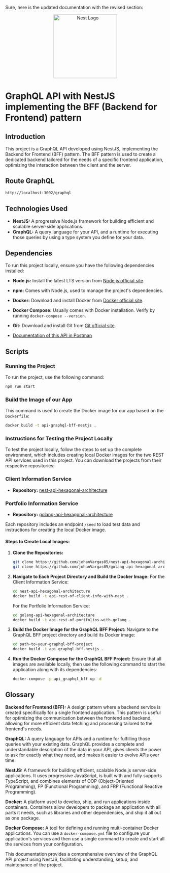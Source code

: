 Sure, here is the updated documentation with the revised section:

<p align="center">
  <a href="http://nestjs.com/" target="blank"><img src="https://nestjs.com/img/logo-small.svg" width="200" alt="Nest Logo" /></a>
</p>

# GraphQL API with NestJS implementing the BFF (Backend for Frontend) pattern

## Introduction

This project is a GraphQL API developed using NestJS, implementing the Backend for Frontend (BFF) pattern. The BFF pattern is used to create a dedicated backend tailored for the needs of a specific frontend application, optimizing the interaction between the client and the server.

## Route GraphQL

```sh
http://localhost:3002/graphql
```

## Technologies Used

- **NestJS:** A progressive Node.js framework for building efficient and scalable server-side applications.
- **GraphQL:** A query language for your API, and a runtime for executing those queries by using a type system you define for your data.

## Dependencies

To run this project locally, ensure you have the following dependencies installed:

- **Node.js:** Install the latest LTS version from [Node.js official site](https://nodejs.org/).
- **npm:** Comes with Node.js, used to manage the project's dependencies.
- **Docker:** Download and install Docker from [Docker official site](https://www.docker.com/products/docker-desktop).
- **Docker Compose:** Usually comes with Docker installation. Verify by running `docker-compose --version`.
- **Git:** Download and install Git from [Git official site](https://git-scm.com/).

- [Documentation of this API in Postman](https://www.postman.com/tyrcode/workspace/backend-for-front-end-go-nest-js)

## Scripts

### Running the Project

To run the project, use the following command:

```sh
npm run start
```

### Build the Image of our App

This command is used to create the Docker image for our app based on the `Dockerfile`:

```sh
docker build -t api-graphql-bff-nestjs .
```

### Instructions for Testing the Project Locally

To test the project locally, follow the steps to set up the complete environment, which includes creating local Docker images for the two REST API services used in this project. You can download the projects from their respective repositories:

### Client Information Service

- **Repository:** [nest-api-hexagonal-architecture](https://github.com/johanVargas05/nest-api-hexagonal-architecture)

### Portfolio Information Service

- **Repository:** [golang-api-hexagonal-architecture](https://github.com/johanVargas05/golang-api-hexagonal-architecture)

Each repository includes an endpoint `/seed` to load test data and instructions for creating the local Docker image.

#### Steps to Create Local Images:

1. **Clone the Repositories:**

   ```sh
   git clone https://github.com/johanVargas05/nest-api-hexagonal-architecture
   git clone https://github.com/johanVargas05/golang-api-hexagonal-architecture
   ```

2. **Navigate to Each Project Directory and Build the Docker Image:**
   For the Client Information Service:

   ```sh
   cd nest-api-hexagonal-architecture
   docker build -t api-rest-of-client-info-with-nest .
   ```

   For the Portfolio Information Service:

   ```sh
   cd golang-api-hexagonal-architecture
   docker build -t api-rest-of-portfolios-with-golang .
   ```

3. **Build the Docker Image for the GraphQL BFF Project:**
   Navigate to the GraphQL BFF project directory and build its Docker image:

   ```sh
   cd path-to-your-graphql-bff-project
   docker build -t api-graphql-bff-nestjs .
   ```

4. **Run the Docker Compose for the GraphQL BFF Project:**
   Ensure that all images are available locally, then use the following command to start the application along with its dependencies:
   ```sh
   docker-compose -p api_graphql_bff up -d
   ```

## Glossary

**Backend for Frontend (BFF):**
A design pattern where a backend service is created specifically for a single frontend application. This pattern is useful for optimizing the communication between the frontend and backend, allowing for more efficient data fetching and processing tailored to the frontend's needs.

**GraphQL:**
A query language for APIs and a runtime for fulfilling those queries with your existing data. GraphQL provides a complete and understandable description of the data in your API, gives clients the power to ask for exactly what they need, and makes it easier to evolve APIs over time.

**NestJS:**
A framework for building efficient, scalable Node.js server-side applications. It uses progressive JavaScript, is built with and fully supports TypeScript, and combines elements of OOP (Object-Oriented Programming), FP (Functional Programming), and FRP (Functional Reactive Programming).

**Docker:**
A platform used to develop, ship, and run applications inside containers. Containers allow developers to package an application with all parts it needs, such as libraries and other dependencies, and ship it all out as one package.

**Docker Compose:**
A tool for defining and running multi-container Docker applications. You can use a `docker-compose.yml` file to configure your application's services and then use a single command to create and start all the services from your configuration.

This documentation provides a comprehensive overview of the GraphQL API project using NestJS, facilitating understanding, setup, and maintenance of the project.

